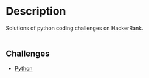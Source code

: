 # Description #

Solutions of python coding challenges on HackerRank.<br><br>

## Challenges

- [Python](https://www.hackerrank.com/domains/python)